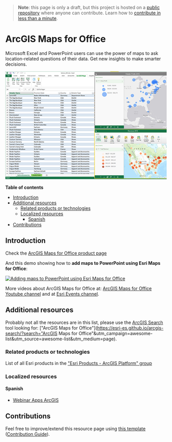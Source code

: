 > **Note**: this page is only a draft, but this project is hosted on a [public repository](https://github.com/hhkaos/awesome-arcgis) where anyone can contribute. Learn how to [contribute in less than a minute](https://github.com/hhkaos/awesome-arcgis/blob/master/CONTRIBUTING.md#contributions).

# ArcGIS Maps for Office

Microsoft Excel and PowerPoint users can use the power of maps to ask location-related questions of their data. Get new insights to make smarter decisions.

![ArcGIS Maps for Office Screenshot](../product-thumbnails/arcgis-maps-for-office.png)  

<!-- START doctoc generated TOC please keep comment here to allow auto update -->
<!-- DON'T EDIT THIS SECTION, INSTEAD RE-RUN doctoc TO UPDATE -->
**Table of contents**

- [Introduction](#introduction)
- [Additional resources](#additional-resources)
  - [Related products or technologies](#related-products)
  - [Localized resources](#localized-resources)
    - [Spanish](#spanish)
- [Contributions](#contributions)

<!-- END doctoc generated TOC please keep comment here to allow auto update -->

## Introduction

Check the [ArcGIS Maps for Office product page](http://www.esri.com/software/maps-for-office)

And this demo showing how to **add maps to PowerPoint using Esri Maps for Office**:

[![Adding maps to PowerPoint using Esri Maps for Office](https://i.ytimg.com/vi/8C7mk2MmE4M/hqdefault.jpg)](https://www.youtube.com/watch?v=8C7mk2MmE4M)

More videos about ArcGIS Maps for Office at: [ArcGIS Maps for Office Youtube channel](https://www.youtube.com/channel/UC-7QzZwqUK6gSxbXUf3qOQA) and at [Esri Events channel](https://www.youtube.com/channel/UC_yE3TatdZKAXvt_TzGJ6mw/search?query=arcgis+maps+for+office).

## Additional resources

Probably not all the resources are in this list, please use the [ArcGIS Search](https://esri-es.github.io/arcgis-search/) tool looking for: ["ArcGIS Maps for Office"](https://esri-es.github.io/arcgis-search/?search="ArcGIS Maps for Office"&utm_campaign=awesome-list&utm_source=awesome-list&utm_medium=page).

### Related products or technologies

List of all Esri products in the ["Esri Products - ArcGIS Platform" group](https://awesome-arcgis.maps.arcgis.com/home/group.html?id=663480a878724c42aef09a523a8d5139&view=list&start=1&num=20#content)

### Localized resources

#### Spanish

* [Webinar Apps ArcGIS](https://www.youtube.com/watch?v=EGUsNCs2g6c)

## Contributions

Feel free to improve/extend this resource page using [this template](https://github.com/hhkaos/awesome-arcgis/blob/master/templates/PRODUCT_PAGE_TEMPLATE.md) ([Contribution Guide](https://github.com/hhkaos/awesome-arcgis/blob/master/CONTRIBUTING.md)).
